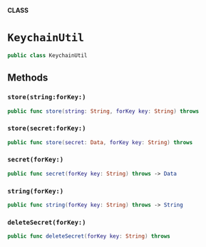 **CLASS**

# `KeychainUtil`

```swift
public class KeychainUtil
```

## Methods
### `store(string:forKey:)`

```swift
public func store(string: String, forKey key: String) throws
```

### `store(secret:forKey:)`

```swift
public func store(secret: Data, forKey key: String) throws
```

### `secret(forKey:)`

```swift
public func secret(forKey key: String) throws -> Data
```

### `string(forKey:)`

```swift
public func string(forKey key: String) throws -> String
```

### `deleteSecret(forKey:)`

```swift
public func deleteSecret(forKey key: String) throws
```

